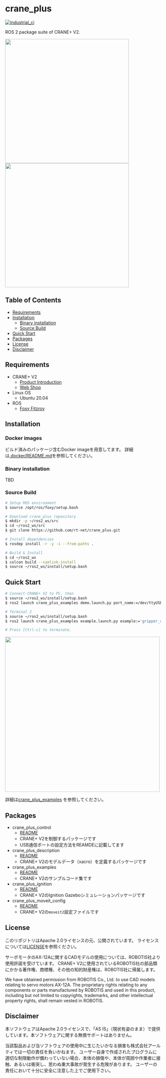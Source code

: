 # crane_plus

[![industrial_ci](https://github.com/rt-net/crane_plus/workflows/industrial_ci/badge.svg?branch=master)](https://github.com/rt-net/crane_plus/actions?query=workflow%3Aindustrial_ci+branch%3Amaster)

ROS 2 package suite of CRANE+ V2.

<img src=https://www.rt-shop.jp/images/RT/CRANEplusV2.png width=400px/><img src=https://rt-net.github.io/images/crane-plus/pick_and_place.gif width=400px />

## Table of Contents

- [Requirements](#requirements)
- [Installation](#installation)
  - [Binary installation](#binary-installation)
  - [Source Build](#source-build)
- [Quick Start](#quick-start)
- [Packages](#packages)
- [License](#license)
- [Disclaimer](#disclaimer)

## Requirements

- CRANE+ V2
  - [Product Introduction](https://rt-net.jp/products/cranev2/)
  - [Web Shop](https://www.rt-shop.jp/index.php?main_page=product_info&cPath=1348_1&products_id=3626&language=ja)
- Linux OS
  - Ubuntu 20.04
- ROS
  - [Foxy Fitzroy](https://index.ros.org/doc/ros2/Installation/Foxy/)

## Installation

### Docker images

ビルド済みのパッケージ含むDocker imageを用意してます。
詳細は[.docker/README.md](./.docker/README.md)を参照してください。

### Binary installation

TBD

### Source Build

```sh
# Setup ROS environment
$ source /opt/ros/foxy/setup.bash

# Download crane_plus repository
$ mkdir -p ~/ros2_ws/src
$ cd ~/ros2_ws/src
$ git clone https://github.com/rt-net/crane_plus.git

# Install dependencies
$ rosdep install -r -y -i --from-paths .

# Build & Install
$ cd ~/ros2_ws
$ colcon build --symlink-install
$ source ~/ros2_ws/install/setup.bash
```

## Quick Start

```sh
# Connect CRANE+ V2 to PC, then
$ source ~/ros2_ws/install/setup.bash
$ ros2 launch crane_plus_examples demo.launch.py port_name:=/dev/ttyUSB0

# Terminal 2
$ source ~/ros2_ws/install/setup.bash
$ ros2 launch crane_plus_examples example.launch.py example:='gripper_control'

# Press [Ctrl-c] to terminate.
```

<img src=https://rt-net.github.io/images/crane-plus/gripper_control.gif width=500px />

詳細は[crane_plus_examples](./crane_plus_examples/README.md)
を参照してください。

## Packages

- crane_plus_control
  - [README](./crane_plus_control/README.md)
  - CRANE+ V2を制御するパッケージです
  - USB通信ポートの設定方法をREAMDEに記載してます
- crane_plus_description
  - [README](./crane_plus_description/README.md)
  - CRANE+ V2のモデルデータ（xacro）を定義するパッケージです
- crane_plus_examples
  - [README](./crane_plus_examples/README.md)
  - CRANE+ V2のサンプルコード集です
- crane_plus_ignition
  - [README](./crane_plus_ignition/README.md)
  - CRANE+ V2のIgnition Gazeboシミュレーションパッケージです
- crane_plus_moveit_config
  - [README](./crane_plus_moveit_config/README.md)
  - CRANE+ V2の`moveit2`設定ファイルです

## License

このリポジトリはApache 2.0ライセンスの元、公開されています。 
ライセンスについては[LICENSE](./LICENSE)を参照ください。

サーボモータのAX-12Aに関するCADモデルの使用については、ROBOTIS社より使用許諾を受けています。 
CRANE+ V2に使用されているROBOTIS社の部品類にかかる著作権、商標権、その他の知的財産権は、ROBOTIS社に帰属します。

We have obtained permission from ROBOTIS Co., Ltd. to use CAD models relating to servo motors AX-12A. The proprietary rights relating to any components or parts manufactured by ROBOTIS and used in this product, including but not limited to copyrights, trademarks, and other intellectual property rights, shall remain vested in ROBOTIS.

## Disclaimer

本ソフトウェアはApache 2.0ライセンスで、「AS IS」（現状有姿のまま）で提供しています。本ソフトウェアに関する無償サポートはありません。

当該製品および当ソフトウェアの使用中に生じたいかなる損害も株式会社アールティでは一切の責任を負いかねます。 ユーザー自身で作成されたプログラムに適切な制限動作が備わっていない場合、本体の損傷や、本体が周囲や作業者に接触、あるいは衝突し、思わぬ重大事故が発生する危険があります。 ユーザーの責任において十分に安全に注意した上でご使用下さい。


